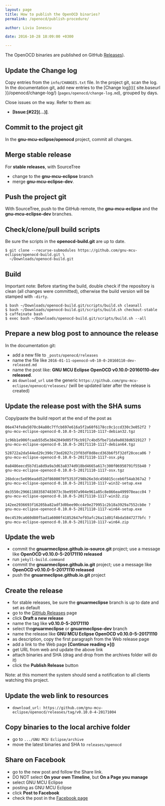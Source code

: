 ```yaml
---
layout: page
title: How to publish the OpenOCD binaries?
permalink: /openocd/publish-procedure/

author: Liviu Ionescu

date: 2016-10-28 18:09:00 +0300

---
```


The OpenOCD binaries are published on GitHub  [Releases](https://github.com/gnu-mcu-eclipse/openocd/releases)).

## Update the Change log

Copy entries from the `info/CHANGES.txt` file. In the project git, scan the log.
In the documentation git, add new entries to the [Change log]({{ site.baseurl }}/openocd/change-log/) (`pages/openocd/change-log.md`), grouped by days.

Close issues on the way. Refer to them as:

- **[Issue:\[#22\]\(...\)]**.

## Commit to the project git

In the **gnu-mcu-eclipse/openocd** project, commit all changes.

## Merge stable release

For **stable releases**, with SourceTree

- change to the **gnu-mcu-eclipse** branch
- merge **gnu-mcu-eclipse-dev**.

## Push the project git

With SourceTree, push to the GitHub remote, the **gnu-mcu-eclipse** and the **gnu-mcu-eclipse-dev** branches.

## Check/clone/pull build scripts

Be sure the scripts in the **openocd-build.git** are up to date.

```console
$ git clone --recurse-submodules https://github.com/gnu-mcu-eclipse/openocd-build.git \
  ~/Downloads/openocd-build.git
```

## Build

Important note: Before starting the build, double check if the repository is clean (all changes were committed), otherwise the build version will be stamped with `-dirty`.

```console
$ bash ~/Downloads/openocd-build.git/scripts/build.sh cleanall
$ bash ~/Downloads/openocd-build.git/scripts/build.sh checkout-stable
$ caffeinate bash 
$ exec bash ~/Downloads/openocd-build.git/scripts/build.sh --all
```

## Prepare a new blog post to announce the release

In the documentation git:

- add a new file to `_posts/openocd/releases`
- name the file like `2016-01-11-openocd-v0-10-0-20160110-dev-released.md`
- name the post like: **GNU MCU Eclipse OpenOCD v0.10.0-20160110-dev released**.
- as `download_url` use the generic `https://github.com/gnu-mcu-eclipse/openocd/releases/` (will be updated later after the release is created)

## Update the release post with the SHA sums

Copy/paste the build report at the end of the post as

```console
06e474fe8e5070c84a80c7ffcb697e616a5f2a60f6178cc0c1ccd330c3e052f2 ?
gnu-mcu-eclipse-openocd-0.10.0-5-20171110-1117-debian32.tgz

1c96b1e906fcaab55d5e3842049d05f76cb917c4bd5fbe71da9a0838d6519127 ?
gnu-mcu-eclipse-openocd-0.10.0-5-20171110-1117-debian64.tgz

528722a2da544ed29c390c73ed2027c23f03df8d8ecd363b6f5f32df28ceca06 ?
gnu-mcu-eclipse-openocd-0.10.0-5-20171110-1117-osx.pkg

0a8486eecd5b7d1a8d9a9a3d63a8374d918bd4665a617c300f06950791f55b40 ?
gnu-mcu-eclipse-openocd-0.10.0-5-20171110-1117-osx.tgz

26bdcec5e696eadd52df8600070f5353f298b26e3dc456015cceb6f54ab367a2 ?
gnu-mcu-eclipse-openocd-0.10.0-5-20171110-1117-win32-setup.exe

de3550c296611883587483073c3be9597a904e961a85c8e866ea499978eacc04 ?
gnu-mcu-eclipse-openocd-0.10.0-5-20171110-1117-win32.zip

142ee2936693f16205ba82adf3d0bee90cc4e9e279951c2b18a3929a7552cb8e ?
gnu-mcu-eclipse-openocd-0.10.0-5-20171110-1117-win64-setup.exe

0ec4539ca660d80f5ad1a6000f41852647ef93afc26a11d01f4bda5847277bfc ?
gnu-mcu-eclipse-openocd-0.10.0-5-20171110-1117-win64.zip
```

## Update the web

- commit the **gnuarmeclipse.github.io-source.git** project; use a message like **OpenOCD v0.10.0-5-20171110 released**
- run `jekyll-build.command`
- commit the **gnuarmeclipse.github.io.git** project; use a message like **OpenOCD v0.10.0-5-20171110 released**
- push the **gnuarmeclipse.github.io.git** project


## Create the release

- for stable releases, be sure the **gnuarmeclipse** branch is up to date and set as default
- go to the [GitHub Releases](https://github.com/gnu-mcu-eclipse/openocd/releases) page
- click **Draft a new release**
- name the tag like **v0.10.0-5-20171110**
- select the**gnuarmeclipse** or **gnuarmeclipse-dev** branch
- name the release like **GNU MCU Eclipse OpenOCD v0.10.0-5-20171110**
- as description, copy the first paragraph from the Web release page
- add a link to the Web page **\[Continue reading »\]\(\)**
- get URL from web and update the above link
- attach binaries and SHA (drag and drop from the archives folder will do it)
- click the **Publish Release** button

Note: at this moment the system should send a notification to all clients watching this project.

## Update the web link to resources

* `download_url: https://github.com/gnu-mcu-eclipse/openocd/releases/tag/v0.10.0-4-20171004`

## Copy binaries to the local archive folder

-   go to `.../GNU MCU Eclipse/archive`
-   move the latest binaries and SHA to `releases/openocd`

## Share on Facebook

- go to the new post and follow the Share link.
- DO NOT select **On your own Timeline**, but **On a Page you manage**
- select GNU MCU Eclipse
- posting as GNU MCU Eclipse
- click **Post to Facebook**
- check the post in the [Facebook page](https://www.facebook.com/gnu-mcu-eclipse)
